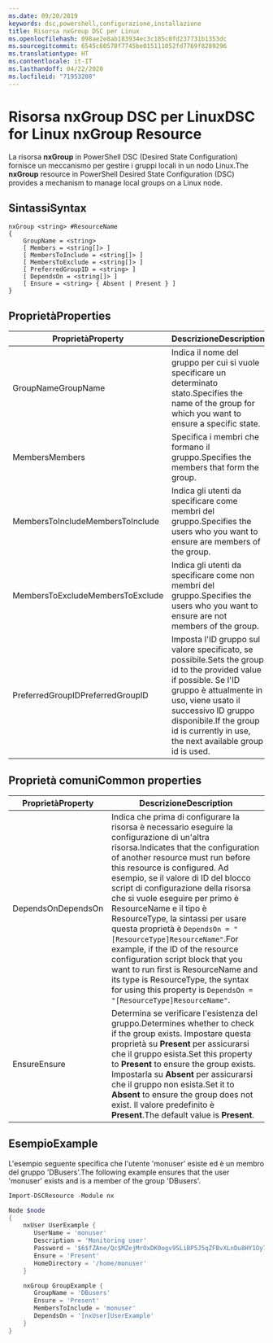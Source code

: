 ```yaml
---
ms.date: 09/20/2019
keywords: dsc,powershell,configurazione,installazione
title: Risorsa nxGroup DSC per Linux
ms.openlocfilehash: 098ae2e8ab183934ec3c185c0fd237731b1353dc
ms.sourcegitcommit: 6545c60578f7745be015111052fd7769f8289296
ms.translationtype: HT
ms.contentlocale: it-IT
ms.lasthandoff: 04/22/2020
ms.locfileid: "71953208"
---
```

# <a name="dsc-for-linux-nxgroup-resource"></a><span data-ttu-id="b3ba7-103">Risorsa nxGroup DSC per Linux</span><span class="sxs-lookup"><span data-stu-id="b3ba7-103">DSC for Linux nxGroup Resource</span></span>

<span data-ttu-id="b3ba7-104">La risorsa **nxGroup** in PowerShell DSC (Desired State Configuration) fornisce un meccanismo per gestire i gruppi locali in un nodo Linux.</span><span class="sxs-lookup"><span data-stu-id="b3ba7-104">The **nxGroup** resource in PowerShell Desired State Configuration (DSC) provides a mechanism to manage local groups on a Linux node.</span></span>

## <a name="syntax"></a><span data-ttu-id="b3ba7-105">Sintassi</span><span class="sxs-lookup"><span data-stu-id="b3ba7-105">Syntax</span></span>

```Syntax
nxGroup <string> #ResourceName
{
    GroupName = <string>
    [ Members = <string[]> ]
    [ MembersToInclude = <string[]> ]
    [ MembersToExclude = <string[]> ]
    [ PreferredGroupID = <string> ]
    [ DependsOn = <string[]> ]
    [ Ensure = <string> { Absent | Present } ]
}
```

## <a name="properties"></a><span data-ttu-id="b3ba7-106">Proprietà</span><span class="sxs-lookup"><span data-stu-id="b3ba7-106">Properties</span></span>

|<span data-ttu-id="b3ba7-107">Proprietà</span><span class="sxs-lookup"><span data-stu-id="b3ba7-107">Property</span></span> |<span data-ttu-id="b3ba7-108">Descrizione</span><span class="sxs-lookup"><span data-stu-id="b3ba7-108">Description</span></span> |
|---|---|
|<span data-ttu-id="b3ba7-109">GroupName</span><span class="sxs-lookup"><span data-stu-id="b3ba7-109">GroupName</span></span> |<span data-ttu-id="b3ba7-110">Indica il nome del gruppo per cui si vuole specificare un determinato stato.</span><span class="sxs-lookup"><span data-stu-id="b3ba7-110">Specifies the name of the group for which you want to ensure a specific state.</span></span> |
|<span data-ttu-id="b3ba7-111">Members</span><span class="sxs-lookup"><span data-stu-id="b3ba7-111">Members</span></span> |<span data-ttu-id="b3ba7-112">Specifica i membri che formano il gruppo.</span><span class="sxs-lookup"><span data-stu-id="b3ba7-112">Specifies the members that form the group.</span></span> |
|<span data-ttu-id="b3ba7-113">MembersToInclude</span><span class="sxs-lookup"><span data-stu-id="b3ba7-113">MembersToInclude</span></span> |<span data-ttu-id="b3ba7-114">Indica gli utenti da specificare come membri del gruppo.</span><span class="sxs-lookup"><span data-stu-id="b3ba7-114">Specifies the users who you want to ensure are members of the group.</span></span> |
|<span data-ttu-id="b3ba7-115">MembersToExclude</span><span class="sxs-lookup"><span data-stu-id="b3ba7-115">MembersToExclude</span></span> |<span data-ttu-id="b3ba7-116">Indica gli utenti da specificare come non membri del gruppo.</span><span class="sxs-lookup"><span data-stu-id="b3ba7-116">Specifies the users who you want to ensure are not members of the group.</span></span> |
|<span data-ttu-id="b3ba7-117">PreferredGroupID</span><span class="sxs-lookup"><span data-stu-id="b3ba7-117">PreferredGroupID</span></span> |<span data-ttu-id="b3ba7-118">Imposta l'ID gruppo sul valore specificato, se possibile.</span><span class="sxs-lookup"><span data-stu-id="b3ba7-118">Sets the group id to the provided value if possible.</span></span> <span data-ttu-id="b3ba7-119">Se l'ID gruppo è attualmente in uso, viene usato il successivo ID gruppo disponibile.</span><span class="sxs-lookup"><span data-stu-id="b3ba7-119">If the group id is currently in use, the next available group id is used.</span></span> |

## <a name="common-properties"></a><span data-ttu-id="b3ba7-120">Proprietà comuni</span><span class="sxs-lookup"><span data-stu-id="b3ba7-120">Common properties</span></span>

|<span data-ttu-id="b3ba7-121">Proprietà</span><span class="sxs-lookup"><span data-stu-id="b3ba7-121">Property</span></span> |<span data-ttu-id="b3ba7-122">Descrizione</span><span class="sxs-lookup"><span data-stu-id="b3ba7-122">Description</span></span> |
|---|---|
|<span data-ttu-id="b3ba7-123">DependsOn</span><span class="sxs-lookup"><span data-stu-id="b3ba7-123">DependsOn</span></span> |<span data-ttu-id="b3ba7-124">Indica che prima di configurare la risorsa è necessario eseguire la configurazione di un'altra risorsa.</span><span class="sxs-lookup"><span data-stu-id="b3ba7-124">Indicates that the configuration of another resource must run before this resource is configured.</span></span> <span data-ttu-id="b3ba7-125">Ad esempio, se il valore di ID del blocco script di configurazione della risorsa che si vuole eseguire per primo è ResourceName e il tipo è ResourceType, la sintassi per usare questa proprietà è `DependsOn = "[ResourceType]ResourceName"`.</span><span class="sxs-lookup"><span data-stu-id="b3ba7-125">For example, if the ID of the resource configuration script block that you want to run first is ResourceName and its type is ResourceType, the syntax for using this property is `DependsOn = "[ResourceType]ResourceName"`.</span></span> |
|<span data-ttu-id="b3ba7-126">Ensure</span><span class="sxs-lookup"><span data-stu-id="b3ba7-126">Ensure</span></span> |<span data-ttu-id="b3ba7-127">Determina se verificare l'esistenza del gruppo.</span><span class="sxs-lookup"><span data-stu-id="b3ba7-127">Determines whether to check if the group exists.</span></span> <span data-ttu-id="b3ba7-128">Impostare questa proprietà su **Present** per assicurarsi che il gruppo esista.</span><span class="sxs-lookup"><span data-stu-id="b3ba7-128">Set this property to **Present** to ensure the group exists.</span></span> <span data-ttu-id="b3ba7-129">Impostarla su **Absent** per assicurarsi che il gruppo non esista.</span><span class="sxs-lookup"><span data-stu-id="b3ba7-129">Set it to **Absent** to ensure the group does not exist.</span></span> <span data-ttu-id="b3ba7-130">Il valore predefinito è **Present**.</span><span class="sxs-lookup"><span data-stu-id="b3ba7-130">The default value is **Present**.</span></span> |

## <a name="example"></a><span data-ttu-id="b3ba7-131">Esempio</span><span class="sxs-lookup"><span data-stu-id="b3ba7-131">Example</span></span>

<span data-ttu-id="b3ba7-132">L'esempio seguente specifica che l'utente 'monuser' esiste ed è un membro del gruppo 'DBusers'.</span><span class="sxs-lookup"><span data-stu-id="b3ba7-132">The following example ensures that the user 'monuser' exists and is a member of the group 'DBusers'.</span></span>

```powershell
Import-DSCResource -Module nx

Node $node
{
    nxUser UserExample {
       UserName = 'monuser'
       Description = 'Monitoring user'
       Password = '$6$fZAne/Qc$MZejMrOxDK0ogv9SLiBP5J5qZFBvXLnDu8HY1Oy7ycX.Y3C7mGPUfeQy3A82ev3zIabhDQnj2ayeuGn02CqE/0'
       Ensure = 'Present'
       HomeDirectory = '/home/monuser'
    }

    nxGroup GroupExample {
       GroupName = 'DBusers'
       Ensure = 'Present'
       MembersToInclude = 'monuser'
       DependsOn = '[nxUser]UserExample'
    }
}
```
